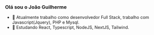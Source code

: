### Olá sou o João Guilherme

- 🔭 Atualmente trabalho como desenvolvedor Full Stack, trabalho com Javascript(Jquery), PHP e Mysql.
- 🌱 Estudando React, Typescript, NodeJS, NextJS, Tailwind.
